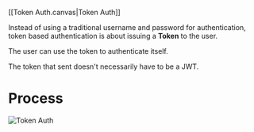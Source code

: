 [[Token Auth.canvas|Token Auth]]

Instead of using a traditional username and password for authentication, token based authentication is about issuing a **Token** to the user. 

The user can use the token to authenticate itself.

The token that sent doesn't necessarily have to be a JWT.
# Process

![Token Auth](https://www.okta.com/sites/default/files/styles/tinypng/public/media/image/2024-05/TokenBasedAuthentication2.png)
